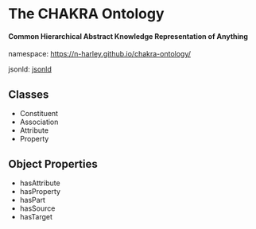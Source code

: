# The CHAKRA Ontology

#### Common Hierarchical Abstract Knowledge Representation of Anything

namespace: https://n-harley.github.io/chakra-ontology/

jsonld: [jsonld](./json-ls.jsonld)

## Classes

- Constituent
- Association
- Attribute
- Property

## Object Properties

- hasAttribute
- hasProperty
- hasPart
- hasSource
- hasTarget

